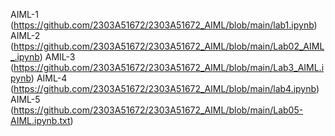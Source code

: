 AIML-1 (https://github.com/2303A51672/2303A51672_AIML/blob/main/lab1.ipynb)
AIML-2 (https://github.com/2303A51672/2303A51672_AIML/blob/main/Lab02_AIML_.ipynb)
AMIL-3 (https://github.com/2303A51672/2303A51672_AIML/blob/main/Lab3_AIML.ipynb)
AIML-4 (https://github.com/2303A51672/2303A51672_AIML/blob/main/lab4.ipynb)
AIML-5 (https://github.com/2303A51672/2303A51672_AIML/blob/main/Lab05-AIML.ipynb.txt)

